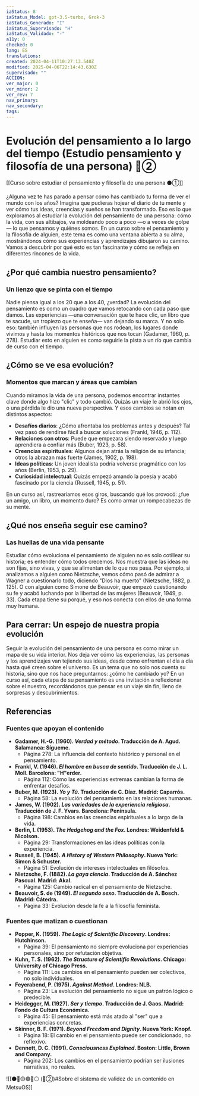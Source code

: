 ```yaml
---
iaStatus: 8
iaStatus_Model: gpt-3.5-turbo, Grok-3
iaStatus_Generado: "I"
iaStatus_Supervisado: "H"
iaStatus_Validado: "-"
a11y: 0
checked: 0
lang: ES
translations: 
created: 2024-04-11T10:27:13.540Z
modified: 2025-04-06T22:14:43.630Z
supervisado: ""
ACCION: 
ver_major: 0
ver_minor: 2
ver_rev: 7
nav_primary: 
nav_secondary: 
tags:
---
```

# Evolución del pensamiento a lo largo del tiempo (Estudio pensamiento y filosofía de una persona)  🔴②

[[Curso sobre estudiar el pensamiento y filosofía de una persona ⚫①]]

¿Alguna vez te has parado a pensar cómo has cambiado tu forma de ver el mundo con los años? Imagina que pudieras hojear el diario de tu mente y ver cómo tus ideas, creencias y sueños se han transformado. Eso es lo que exploramos al estudiar la evolución del pensamiento de una persona: cómo la vida, con sus altibajos, va moldeando poco a poco —o a veces de golpe— lo que pensamos y quiénes somos. En un curso sobre el pensamiento y la filosofía de alguien, este tema es como una ventana abierta a su alma, mostrándonos cómo sus experiencias y aprendizajes dibujaron su camino. Vamos a descubrir por qué esto es tan fascinante y cómo se refleja en diferentes rincones de la vida.
## ¿Por qué cambia nuestro pensamiento?

### Un lienzo que se pinta con el tiempo

Nadie piensa igual a los 20 que a los 40, ¿verdad? La evolución del pensamiento es como un cuadro que vamos retocando con cada paso que damos. Las experiencias —una conversación que te hace clic, un libro que te sacude, un tropiezo que te enseña— van dejando su marca. Y no solo eso: también influyen las personas que nos rodean, los lugares donde vivimos y hasta los momentos históricos que nos tocan (Gadamer, 1960, p. 278). Estudiar esto en alguien es como seguirle la pista a un río que cambia de curso con el tiempo.

## ¿Cómo se ve esa evolución?

### Momentos que marcan y áreas que cambian

Cuando miramos la vida de una persona, podemos encontrar instantes clave donde algo hizo "clic" y todo cambió. Quizás un viaje le abrió los ojos, o una pérdida le dio una nueva perspectiva. Y esos cambios se notan en distintos aspectos:

- **Desafíos diarios**: ¿Cómo afrontaba los problemas antes y después? Tal vez pasó de rendirse fácil a buscar soluciones (Frankl, 1946, p. 112).
- **Relaciones con otros**: Puede que empezara siendo reservado y luego aprendiera a confiar más (Buber, 1923, p. 58).
- **Creencias espirituales**: Algunos dejan atrás la religión de su infancia; otros la abrazan más fuerte (James, 1902, p. 198).
- **Ideas políticas**: Un joven idealista podría volverse pragmático con los años (Berlin, 1953, p. 29).
- **Curiosidad intelectual**: Quizás empezó amando la poesía y acabó fascinado por la ciencia (Russell, 1945, p. 51).

En un curso así, rastrearíamos esos giros, buscando qué los provocó: ¿fue un amigo, un libro, un momento duro? Es como armar un rompecabezas de su mente.

## ¿Qué nos enseña seguir ese camino?

### Las huellas de una vida pensante

Estudiar cómo evoluciona el pensamiento de alguien no es solo cotillear su historia; es entender cómo todos crecemos. Nos muestra que las ideas no son fijas, sino vivas, y que se alimentan de lo que nos pasa. Por ejemplo, si analizamos a alguien como Nietzsche, vemos cómo pasó de admirar a Wagner a cuestionarlo todo, diciendo "Dios ha muerto" (Nietzsche, 1882, p. 125). O con alguien como Simone de Beauvoir, que empezó cuestionando su fe y acabó luchando por la libertad de las mujeres (Beauvoir, 1949, p. 33). Cada etapa tiene su porqué, y eso nos conecta con ellos de una forma muy humana.

## Para cerrar: Un espejo de nuestra propia evolución

Seguir la evolución del pensamiento de una persona es como mirar un mapa de su vida interior. Nos deja ver cómo las experiencias, las personas y los aprendizajes van tejiendo sus ideas, desde cómo enfrentan el día a día hasta qué creen sobre el universo. Es un tema que no solo nos cuenta su historia, sino que nos hace preguntarnos: ¿cómo he cambiado yo? En un curso así, cada etapa de su pensamiento es una invitación a reflexionar sobre el nuestro, recordándonos que pensar es un viaje sin fin, lleno de sorpresas y descubrimientos.
## Referencias

### Fuentes que apoyan el contenido

- **Gadamer, H.-G. (1960). *Verdad y método*. Traducción de A. Agud. Salamanca: Sígueme.**  
  - Página 278: La influencia del contexto histórico y personal en el pensamiento.
- **Frankl, V. (1946). *El hombre en busca de sentido*. Traducción de J. L. Moll. Barcelona: "H"erder.**  
  - Página 112: Cómo las experiencias extremas cambian la forma de enfrentar desafíos.
- **Buber, M. (1923). *Yo y Tú*. Traducción de C. Díaz. Madrid: Caparrós.**  
  - Página 58: La evolución del pensamiento en las relaciones humanas.
- **James, W. (1902). *Las variedades de la experiencia religiosa*. Traducción de J. F. Yvars. Barcelona: Península.**  
  - Página 198: Cambios en las creencias espirituales a lo largo de la vida.
- **Berlin, I. (1953). *The Hedgehog and the Fox*. Londres: Weidenfeld & Nicolson.**  
  - Página 29: Transformaciones en las ideas políticas con la experiencia.
- **Russell, B. (1945). *A History of Western Philosophy*. Nueva York: Simon & Schuster.**  
  - Página 51: Evolución de intereses intelectuales en filósofos.
- **Nietzsche, F. (1882). *La gaya ciencia*. Traducción de A. Sánchez Pascual. Madrid: Akal.**  
  - Página 125: Cambio radical en el pensamiento de Nietzsche.
- **Beauvoir, S. de (1949). *El segundo sexo*. Traducción de A. Bosch. Madrid: Cátedra.**  
  - Página 33: Evolución desde la fe a la filosofía feminista.

### Fuentes que matizan o cuestionan

- **Popper, K. (1959). *The Logic of Scientific Discovery*. Londres: Hutchinson.**  
  - Página 39: El pensamiento no siempre evoluciona por experiencias personales, sino por refutación objetiva.
- **Kuhn, T. S. (1962). *The Structure of Scientific Revolutions*. Chicago: University of Chicago Press.**  
  - Página 111: Los cambios en el pensamiento pueden ser colectivos, no solo individuales.
- **Feyerabend, P. (1975). *Against Method*. Londres: NLB.**  
  - Página 23: La evolución del pensamiento no sigue un patrón lógico o predecible.
- **Heidegger, M. (1927). *Ser y tiempo*. Traducción de J. Gaos. Madrid: Fondo de Cultura Económica.**  
  - Página 45: El pensamiento está más atado al "ser" que a experiencias concretas.
- **Skinner, B. F. (1971). *Beyond Freedom and Dignity*. Nueva York: Knopf.**  
  - Página 18: El cambio en el pensamiento puede ser condicionado, no reflexivo.
- **Dennett, D. C. (1991). *Consciousness Explained*. Boston: Little, Brown and Company.**  
  - Página 202: Los cambios en el pensamiento podrían ser ilusiones narrativas, no reales.

![[⚫🔴🟡🟢🔵⚪ (🔴②)#Sobre el sistema de validez de un contenido en MetsuOS]]
